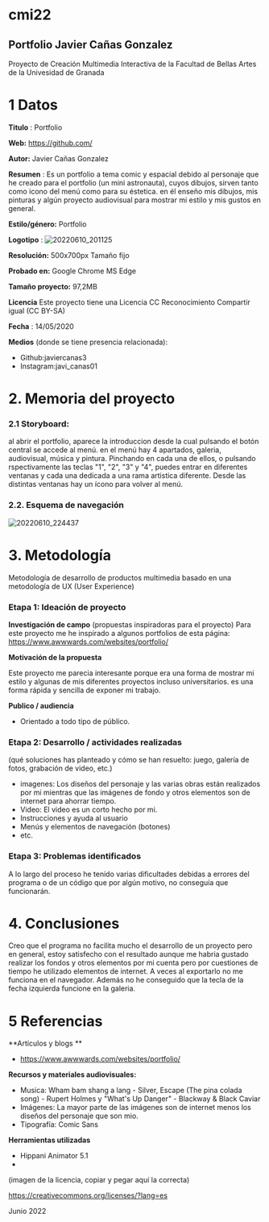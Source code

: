 # cmi22

## Portfolio Javier Cañas Gonzalez

Proyecto de Creación Multimedia Interactiva de la  Facultad de Bellas Artes de la Univesidad de Granada


# 1 Datos 

**Titulo** : Portfolio

**Web:**   https://github.com/

**Autor:**  Javier Cañas Gonzalez

**Resumen** : Es un portfolio a tema comic y espacial debido al personaje que he creado para el portfolio (un mini astronauta), cuyos dibujos, sirven tanto como icono del menú como para su éstetica. en él enseño mis dibujos, mis pinturas y algún proyecto audiovisual para mostrar mi estilo y mis gustos en general.  

**Estilo/género:**  Portfolio

**Logotipo** :  ![20220610_201125](https://user-images.githubusercontent.com/107260998/173126021-5712d642-8419-40c2-a67d-b443c43d22fd.png)


**Resolución:** 500x700px Tamaño fijo 

**Probado en:**  Google Chrome MS Edge

**Tamaño proyecto:** 97,2MB 

**Licencia** Este proyecto tiene una Licencia CC Reconocimiento Compartir igual (CC BY-SA)

**Fecha** : 14/05/2020

**Medios** (donde se tiene presencia relacionada):

- Github:javiercanas3
- Instagram:javi_canas01



# 2. Memoria del proyecto 

### 2.1 Storyboard: 
al abrir el portfolio, aparece la introduccion desde la cual pulsando el botón central se accede al menú. en el menú hay 4 apartados, galeria, audiovisual, música y pintura. Pinchando en cada una de ellos, o pulsando rspectivamente las teclas "1", "2", "3" y "4", puedes entrar en diferentes ventanas y cada una dedicada a una rama artistica diferente. Desde las distintas ventanas hay un ícono para volver al menú. 

### 2.2. Esquema de navegación 

![20220610_224437](https://user-images.githubusercontent.com/107260998/173147858-d1bb6f5e-aa9e-4a61-a638-c0342533da42.jpg)






# 3. Metodología

Metodología de desarrollo de productos multimedia basado en una metodología de UX (User Experience)



### Etapa 1: Ideación de proyecto

**Investigación de campo** (propuestas inspiradoras para el proyecto)
Para este proyecto me he inspirado a algunos portfolios de esta página: https://www.awwwards.com/websites/portfolio/



**Motivación de la propuesta** 

Este proyecto me parecia interesante porque era una forma de mostrar mi estilo y algunas de mis diferentes proyectos incluso universitarios. es una forma rápida y sencilla de exponer mi trabajo. 



**Publico / audiencia**

- Orientado a todo tipo de público.





### Etapa 2: Desarrollo / actividades realizadas

(qué soluciones has planteado y cómo se han resuelto: juego, galería de fotos, grabación de video, etc.)
 
- imagenes: Los diseños del personaje y las varias obras están realizados por mi mientras que las imágenes de fondo y otros elementos son de internet para ahorrar tiempo.  
- Video: El video es un corto hecho por mi.
- Instrucciones y ayuda al usuario 
- Menús y elementos de navegación (botones)
- etc.



### Etapa 3: Problemas identificados

A lo largo del proceso he tenido varias dificultades debidas a errores del programa o de un código que por algún motivo, no conseguía que funcionarán. 



# 4. Conclusiones 

Creo que el programa no facilita mucho el desarrollo de un proyecto pero en general, estoy satisfecho con el resultado aunque me habria gustado realizar los fondos y otros elementos por mi cuenta pero por cuestiones de tiempo he utilizado elementos de internet. A veces al exportarlo no me funciona en el navegador. Además no he conseguido que la tecla de la fecha izquierda funcione en la galeria.





# 5 Referencias 

**Artículos y blogs ** 

- https://www.awwwards.com/websites/portfolio/


**Recursos y materiales audiovisuales:**

* Musica:  Wham bam shang a lang - Silver, Escape (The pina colada song) - Rupert Holmes y  "What's Up Danger" - Blackway & Black Caviar 
* Imágenes:  La mayor parte de las imágenes son de internet menos los diseños del personaje que son mio.
* Tipografía: Comic Sans

**Herramientas utilizadas**

- Hippani Animator 5.1
- 



(imagen de la licencia, copiar y pegar aquí la correcta)

https://creativecommons.org/licenses/?lang=es

Junio 2022
